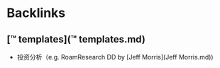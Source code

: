 
# Backlinks
## [™ templates](™ templates.md)
- 投资分析（e.g. RoamResearch DD by [Jeff Morris](Jeff Morris.md))

